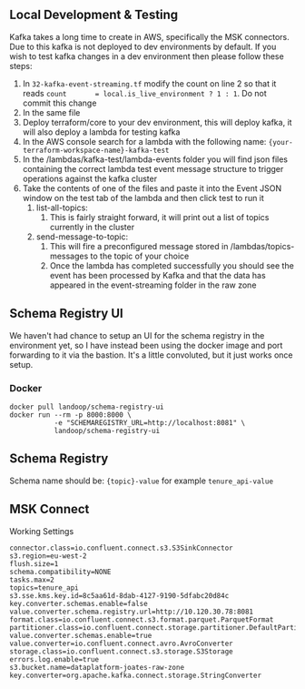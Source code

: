 ## Local Development & Testing

Kafka takes a long time to create in AWS, specifically the MSK connectors. Due to this kafka is not deployed to dev environments by default. 
If you wish to test kafka changes in a dev environment then please follow these steps:

1. In ```32-kafka-event-streaming.tf``` modify the count on line 2 so that it reads ```count       = local.is_live_environment ? 1 : 1```. Do not commit this change
2. In the same file 
2. Deploy terraform/core to your dev environment, this will deploy kafka, it will also deploy a lambda for testing kafka
3. In the AWS console search for a lambda with the following name: ```{your-terraform-workspace-name}-kafka-test```
6. In the /lambdas/kafka-test/lambda-events folder you will find json files containing the correct lambda test event message structure to trigger operations against the kafka cluster
7. Take the contents of one of the files and paste it into the Event JSON window on the test tab of the lambda and then click test to run it
    1. list-all-topics:
        1. This is fairly straight forward, it will print out a list of topics currently in the cluster
    2. send-message-to-topic:
        1. This will fire a preconfigured message stored in /lambdas/topics-messages to the topic of your choice
        2. Once the lambda has completed successfully you should see the event has been processed by Kafka and that the data has appeared in the event-streaming folder in the raw zone

## Schema Registry UI
We haven't had chance to setup an UI for the schema registry in the environment yet, so I have instead been using the
docker image and port forwarding to it via the bastion. It's a little convoluted, but it just works once setup.

### Docker

```shell
docker pull landoop/schema-registry-ui
docker run --rm -p 8000:8000 \
           -e "SCHEMAREGISTRY_URL=http://localhost:8081" \
           landoop/schema-registry-ui
```

## Schema Registry
Schema name should be: `{topic}-value` for example `tenure_api-value`


## MSK Connect
Working Settings
```
connector.class=io.confluent.connect.s3.S3SinkConnector
s3.region=eu-west-2
flush.size=1
schema.compatibility=NONE
tasks.max=2
topics=tenure_api
s3.sse.kms.key.id=8c5aa61d-8dab-4127-9190-5dfabc20d84c
key.converter.schemas.enable=false
value.converter.schema.registry.url=http://10.120.30.78:8081
format.class=io.confluent.connect.s3.format.parquet.ParquetFormat
partitioner.class=io.confluent.connect.storage.partitioner.DefaultPartitioner
value.converter.schemas.enable=true
value.converter=io.confluent.connect.avro.AvroConverter
storage.class=io.confluent.connect.s3.storage.S3Storage
errors.log.enable=true
s3.bucket.name=dataplatform-joates-raw-zone
key.converter=org.apache.kafka.connect.storage.StringConverter
```